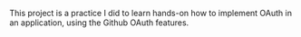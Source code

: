 This project is a practice I did to learn hands-on how to implement OAuth in an application, using the Github OAuth features.
